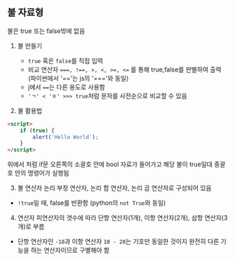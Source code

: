 ## 불 자료형
불은 true 또는 false밖에 없음

1. 불 만들기
    - `true` 혹은 `false`를 직접 입력
    - 비교 연산자 `===, !==, >, <, >=, <=` 를 통해 true,false를 판별하여 출력(파이썬에서 '=='는 js의 '==='와 동일)
    - j에서 `==`는 다른 용도로 사용함
    - `'ㄱ' < 'ㅎ' >>> true`처럼 문자를 사전순으로 비교할 수 있음

2. 불 활용법
```html
<script>
    if (true) {
        alert('Hello World');
    }
</script>
```
위에서 처럼 if문 오른쪽의 소괄호 안에 bool 자료가 들어가고 해당 불이 true일대 중괄호 안의 명령어가 실행됨

3. 불 연산자
논리 부정 연산자, 논리 합 연산자, 논리 곱 연산자로 구성되어 있음
- `!true`일 때, false를 반환함 (python의 `not True`와 동일)

4. 연산자
피연산자의 갯수에 따라 단항 연산자(1개), 이항 연산자(2개), 삼항 연산자(3개)로 부름
- 단항 연산자인 `-10`과 이항 연산자 `10 - 20`는 기호만 동일한 것이지 완전히 다른 기능을 하는 연산자이므로 구별해야 함